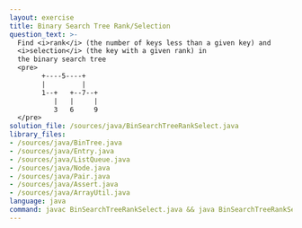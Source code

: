 ```yaml
---
layout: exercise
title: Binary Search Tree Rank/Selection
question_text: >-
  Find <i>rank</i> (the number of keys less than a given key) and
  <i>selection</i> (the key with a given rank) in
  the binary search tree
  <pre>
        +----5----+
        |         |
        1--+   +--7--+
           |   |     |
           3   6     9
  </pre>
solution_file: /sources/java/BinSearchTreeRankSelect.java
library_files:
- /sources/java/BinTree.java
- /sources/java/Entry.java
- /sources/java/ListQueue.java
- /sources/java/Node.java
- /sources/java/Pair.java
- /sources/java/Assert.java
- /sources/java/ArrayUtil.java
language: java
command: javac BinSearchTreeRankSelect.java && java BinSearchTreeRankSelect
---
```

